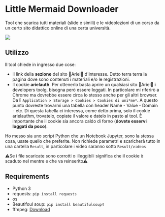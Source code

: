 # Little Mermaid Downloader

Tool che scarica tutti materiali (slide e simili) e le videolezioni di un corso da un certo sito didattico online di una certa università.


![](https://thumbs-prod.si-cdn.com/YVaC3lqx4bk9jPIThb-0RJnKbbw=/800x600/filters:no_upscale()/https://public-media.si-cdn.com/filer/26/34/26349ee5-df4d-4595-8d77-674a8ef40fc0/t03pxm.jpg)
## Utilizzo

Il tool chiede in ingresso due cose:
- Il link della **sezione** del sito  🧜Ariel🧜 d'interesse. Detto terra terra la pagina dove sono contenuti i materiali e/o le registrazioni.
- Il cookie **arielauth**. Per ottenerlo basta aprire un qualsiasi sito 🧜Ariel🧜 i developers toolg, bisogna però essere loggati. In particolare mi riferirò a Chrome ma dovrebbe essere circa lo stesso anche per gli altri browser. Da lì ```Application > Storage > Cookies > Cookies di uni*me*```. A questo punto dovreste trovarmi una tabella con header Name - Value - Domain - etc. Di questa tabella ci interessa, come detto prima, solo il cookie arielauthm, trovatelo, copiate il valore e datelo in pasto al tool. È importante che il cookie sia ancora caldo di forno (**dovete esservi loggati da poco**).

Ho messo sia uno script Python che un Notebook Jupyter, sono la stessa cosa, usate quello che preferite. Non richiede parametri e scaricherà tutto in una cartella ```Result```, in particolare i video saranno sotto ```Result/videos```

⚠️Se i file scaricate sono corrotti o illeggibili significa che il cookie è scaduto nel mentre e che va reinserito⚠️

## Requirements

- Python 3
- requests: ```pip install requests```
- os
- Beautifoul soup: ```pip install beautifulsoup4```
- ffmpeg: [Download](https://www.ffmpeg.org/download.html)

